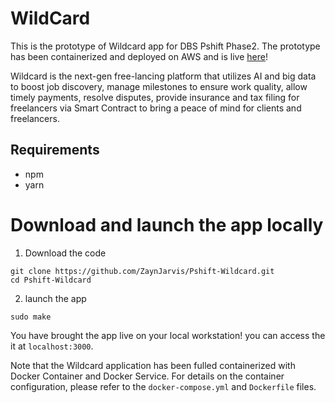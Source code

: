 # WildCard

This is the prototype of Wildcard app for DBS Pshift Phase2. The prototype has been containerized and deployed on AWS and is live [here](http://54.169.193.114)!

Wildcard is the next-gen free-lancing platform that utilizes AI and big data to boost job discovery, manage milestones to ensure work quality, allow timely payments, resolve disputes, provide insurance and tax filing for freelancers via Smart Contract to bring a peace of mind for clients and freelancers.

## Requirements
* npm
* yarn

# Download and launch the app locally
1. Download the code 
```
git clone https://github.com/ZaynJarvis/Pshift-Wildcard.git
cd Pshift-Wildcard
```
2. launch the app 
```
sudo make
```
You have brought the app live on your local workstation! you can access the it at ```localhost:3000```.

Note that the Wildcard application has been fulled containerized with Docker Container and Docker Service. For details on the container configuration, please refer to the ```docker-compose.yml``` and ```Dockerfile``` files.


